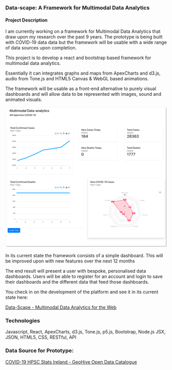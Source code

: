 ### Data-scape: A Framework for Multimodal Data Analytics

#### Project Description
I am currently working on a framework for Multimodal Data Analytics that draw upon my research over the past 9 years.
The prototype is being built with COVID-19 data data but the framework will be usable with a wide range of data sources upon completion.

This project is to develop a react and bootstrap based framework for multimodal data analytics.

Essentially it can integrates graphs and maps from ApexCharts and d3.js, audio from Tone.js and HTML5 Canvas & WebGL based animations.

The framework will be usable as a front-end alternative to purely visual dashboards and will allow data to be represented with images, sound and animated visuals.

<a href="https://stephenroddy.github.io/data-scape/" target="_blank"><img src="images/Multimodal Data Analytics 2.png?raw=true"/><br/></a>

In its current state the framework consists of a simple dashboard.
This will be improved upon with new features over the next 12 months

The end result will present a user with bespoke, personalised data dashboards.
Users will be able to register for an account and login to save their dashboards and the different data that feed those dashboards.

You check in on the development of the platform and see it  in its current state here:

<a href="https://stephenroddy.github.io/data-scape" target="_blank">Data-Scape - Multimodal Data Analytics for the Web</a>


### Technologies
Javascript, React, ApexCharts, d3.js, Tone.js, p5.js, Bootstrap, Node.js JSX, JSON, HTML5, CSS, RESTful, API

### Data Source for Prototype:
[COVID-19 HPSC Stats Ireland - GeoHive Open Data Catalogue](https://opendata-geohive.hub.arcgis.com/datasets/d8eb52d56273413b84b0187a4e9117be_0/geoservice?geometry=-7.694%2C53.288%2C-7.691%2C53.289)
